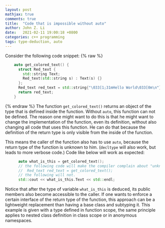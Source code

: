 ```yaml
---
layout: post
mathjax: true
comments: true
title:  "Code that is impossible without auto"
author: John Z. Li
date:   2021-02-11 19:00:18 +0800
categories: c++ programming
tags: type-deduction, auto
---
```

Consider the following code snippet:
{% raw %}
```cpp
    auto get_colored_text() {
      struct Red_text {
        std::string Text;
        Red_text(std::string s) : Text(s) {}
      };
      Red_text red_text = std::string{"\033[1;31mHello World\033[0m\n"};
      return red_text;
    }
```
{% endraw %}
The function `get_colored_text()` returns an object of the type that
is defined inside the function.
Without `auto`, this function can not be defined.
The reason one might want to do this is that he might want to change
the implementation of the function, even its definition,
without also changing all code that uses this function.
He can do that because the definition of the return type is only visible from
the inside of  the function.

This means the caller of the function also has to use `auto`,
because the return type of the function is unknown to him.
(`decltype` will also work, but leads to more verbose code.)
Code like below will work as expected:
```cpp
      auto what_is_this = get_colored_text();
      // the following code will make the compiler complain about "unknown type
      //  Red_text red_text = get_colored_text();
	  // the following will not.
      std::cout << what_is_this.Text << std::endl;
```
Notice that after the type of variable `what_is_this` is deduced,
its public members also become accessible to the caller.
If one wants to enforce a certain interface of the return type of the function,
this approach can be a lightweight replacement than having a base class and subtyping it.
This example is given with a  type defined in function scope,
the same principle applies to nested class definition
in class scope or in anonymous namespaces.
